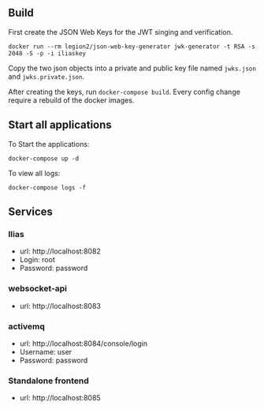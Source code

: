 

## Build
First create the JSON Web Keys for the JWT singing and verification.
```
docker run --rm legion2/json-web-key-generator jwk-generator -t RSA -s 2048 -S -p -i iliaskey
```
Copy the two json objects into a private and public key file named `jwks.json` and `jwks.private.json`.

After creating the keys, run `docker-compose build`.
Every config change require a rebuild of the docker images.

## Start all applications
To Start the applications:
```
docker-compose up -d
```

To view all logs:
```
docker-compose logs -f
```

## Services

### Ilias

* url: http://localhost:8082
* Login: root
* Password: password

### websocket-api

* url: http://localhost:8083

### activemq

* url: http://localhost:8084/console/login
* Username: user
* Password: password

### Standalone frontend

* url: http://localhost:8085
